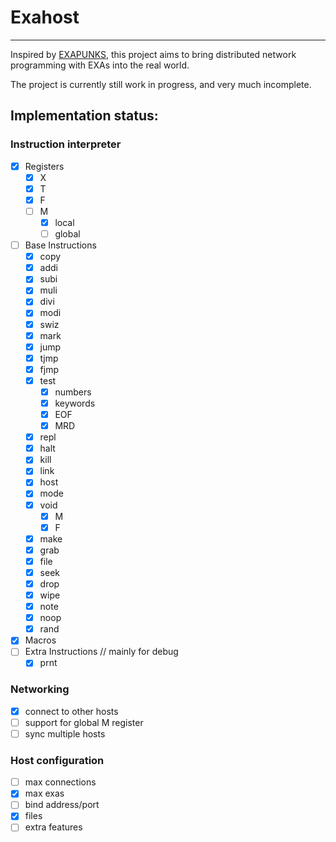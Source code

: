 # Exahost
---
Inspired by [EXAPUNKS](https://www.zachtronics.com/exapunks/), this project aims to bring distributed network programming with EXAs into the real world.

The project is currently still work in progress, and very much incomplete.

## Implementation status:
### Instruction interpreter
  - [x] Registers
    - [x] X
    - [x] T
	- [x] F
	- [ ] M
      - [x] local
      - [ ] global
  - [ ] Base Instructions
	- [x] copy
	- [x] addi
	- [x] subi
	- [x] muli
	- [x] divi
	- [x] modi
	- [x] swiz
	- [x] mark
	- [x] jump
	- [x] tjmp
	- [x] fjmp
	- [x] test
      - [x] numbers
      - [x] keywords
      - [x] EOF
      - [x] MRD
    - [x] repl
    - [x] halt
    - [x] kill
    - [x] link
    - [x] host
    - [x] mode
    - [x] void
      - [x] M
      - [x] F
    - [x] make
    - [x] grab
    - [x] file
    - [x] seek
    - [x] drop
    - [x] wipe
    - [x] note
    - [x] noop
    - [x] rand
  - [x] Macros
  - [ ] Extra Instructions // mainly for debug
    - [x] prnt

### Networking
  - [x] connect to other hosts
  - [ ] support for global M register
  - [ ] sync multiple hosts

### Host configuration
  - [ ] max connections
  - [x] max exas
  - [ ] bind address/port
  - [x] files
  - [ ] extra features
